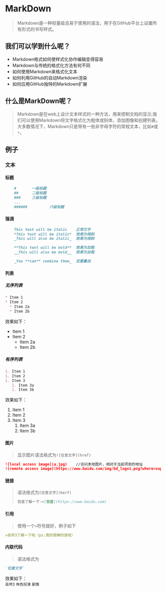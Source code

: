 # MarkDown 
>Markdown是一种轻量级且易于使用的语法，用于在GitHub平台上设置所有形式的书写样式。
> 
## 我们可以学到什么呢？
* Markdown格式如何使样式化协作编辑变得容易
* Markdown与传统的格式化方法有何不同
* 如何使用Markdown来格式化文本
* 如何利用GitHub的自动Markdown渲染
* 如何应用GitHub独特的Markdown扩展
## 什么是MarkDown呢？
>Markdown是在web上设计文本样式的一种方法，用来控制文档的显示;我们可以使用Markdown将文字格式化为粗体或斜体，添加图像和创建列表。大多数情况下，Markdown只是带有一些非字母字符的常规文本，比如`#`或`*`。
## 例子
### 文本  
#### 标题  
```markdown
	#		一级标题
	##		二级标题
	###		三级标题
	...
	######          六级标题
```  
#### 强调
```markdown
	This text will be italic	正常文字
	*This text will be italic*	效果为倾斜	
	_This will also be italic_	效果为倾斜

	**This text will be bold**	效果为加粗
	__This will also be bold__	效果为加粗

	_You **can** combine them_	双重叠加
```
#### 列表
##### 无序列表
```markdown
* Item 1
* Item 2
  * Item 2a
  * Item 2b
```
效果如下：  
* Item 1
* Item 2
  * Item 2a
  * Item 2b
##### 有序列表
```markdown
1. Item 1
1. Item 2
1. Item 3
   1. Item 3a
   1. Item 3b
```
效果如下：  
1. Item 1
1. Item 2
1. Item 3
   1. Item 3a
   1. Item 3b
#### 图片
>显示图片语法格式为`![任意文字](href)`  
```markdown
![local access image](a.jpg)	//访问本地图片，相对于当前项目的地址
![remote access image](https://www.baidu.com/img/bd_logo1.png?where=super)  //访问远程图片，是指互联网上的其他图片的地址
```
#### 链接
>语法格式为`[任意文字](herf)`
>```markdown
>百度了解一下->[百度](https://www.baidu.com)
>```
#### 引用
>使用一个`>`符号就好，例子如下
```markdown
>巫师3了解一下啦（ps:真的很棒的游戏）
```
#### 内联代码
>语法格式为
```markdown
`任意文字`
```
> 
效果如下：  
`巫师3` `角色扮演` `剧情`
